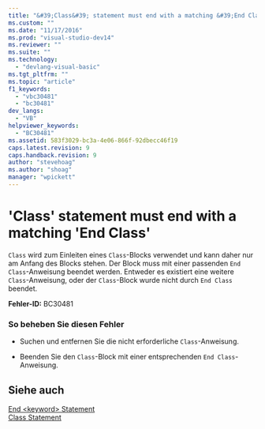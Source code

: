 ```yaml
---
title: "&#39;Class&#39; statement must end with a matching &#39;End Class&#39; | Microsoft Docs"
ms.custom: ""
ms.date: "11/17/2016"
ms.prod: "visual-studio-dev14"
ms.reviewer: ""
ms.suite: ""
ms.technology: 
  - "devlang-visual-basic"
ms.tgt_pltfrm: ""
ms.topic: "article"
f1_keywords: 
  - "vbc30481"
  - "bc30481"
dev_langs: 
  - "VB"
helpviewer_keywords: 
  - "BC30481"
ms.assetid: 583f3029-bc3a-4e06-866f-92dbecc46f19
caps.latest.revision: 9
caps.handback.revision: 9
author: "stevehoag"
ms.author: "shoag"
manager: "wpickett"
---
```

# &#39;Class&#39; statement must end with a matching &#39;End Class&#39;
`Class` wird zum Einleiten eines `Class`\-Blocks verwendet und kann daher nur am Anfang des Blocks stehen. Der Block muss mit einer passenden `End Class`\-Anweisung beendet werden.  Entweder es existiert eine weitere `Class`\-Anweisung, oder der `Class`\-Block wurde nicht durch `End Class` beendet.  
  
 **Fehler\-ID:** BC30481  
  
### So beheben Sie diesen Fehler  
  
-   Suchen und entfernen Sie die nicht erforderliche `Class`\-Anweisung.  
  
-   Beenden Sie den `Class`\-Block mit einer entsprechenden `End Class`\-Anweisung.  
  
## Siehe auch  
 [End \<keyword\> Statement](../../../visual-basic/language-reference/statements/end-keyword-statement.md)   
 [Class Statement](../../../visual-basic/language-reference/statements/class-statement.md)